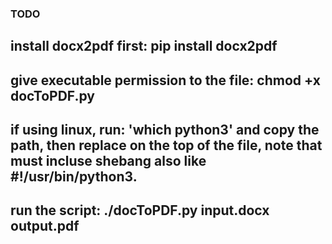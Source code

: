 ### TODO
## install docx2pdf first: pip install docx2pdf
## give executable permission to the file: chmod +x docToPDF.py
## if using linux, run: 'which python3' and copy the path, then replace on the top of the file, note that must incluse shebang also like #!/usr/bin/python3.
## run the script: ./docToPDF.py input.docx output.pdf
